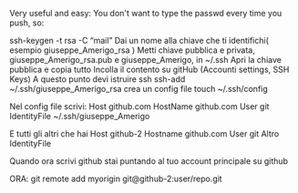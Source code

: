 Very useful and easy:
You don't want to type the passwd every time you push, so:

ssh-keygen -t rsa -C “mail”
Dai un nome alla chiave che ti identifichi( esempio giuseppe_Amerigo_rsa )
Metti chiave pubblica e privata, giuseppe_Amerigo_rsa.pub e giuseppe_Amerigo, in ~/.ssh
Apri la chiave pubblica e copia tutto
Incolla il contento su gitHub (Accounti settings, SSH Keys)
A questo punto devi istruire ssh
ssh-add ~/.ssh/giuseppe_Amerigo_rsa
crea un config file
touch ~/.ssh/config

Nel config file scrivi:
Host github.com
HostName github.com
User git
IdentityFile ~/.ssh/giuseppe_Amerigo

E tutti gli altri che hai
Host github-2
Hostname github.com
User git
Altro IdentityFile

Quando ora scrivi github stai puntando al tuo account principale su github

ORA:
git remote add myorigin git@github-2:user/repo.git